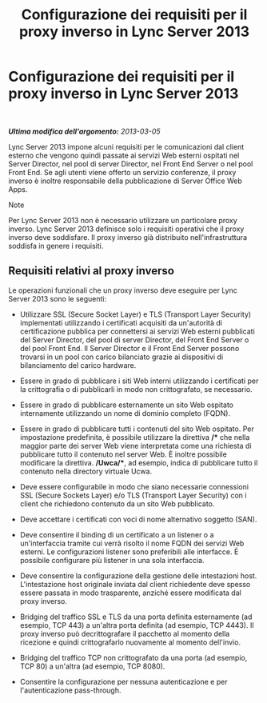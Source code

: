 ﻿---
title: Configurazione dei requisiti per il proxy inverso in Lync Server 2013
TOCTitle: Configurazione dei requisiti per il proxy inverso in Lync Server 2013
ms:assetid: c37d688a-28e4-4822-80cc-6add59c71052
ms:mtpsurl: https://technet.microsoft.com/it-it/library/JJ945651(v=OCS.15)
ms:contentKeyID: 52062308
ms.date: 08/24/2015
mtps_version: v=OCS.15
ms.translationtype: HT
---

# Configurazione dei requisiti per il proxy inverso in Lync Server 2013

 

_**Ultima modifica dell'argomento:** 2013-03-05_

Lync Server 2013 impone alcuni requisiti per le comunicazioni dal client esterno che vengono quindi passate ai servizi Web esterni ospitati nel Server Director, nel pool di server Director, nel Front End Server o nel pool Front End. Se agli utenti viene offerto un servizio conferenze, il proxy inverso è inoltre responsabile della pubblicazione di Server Office Web Apps.


> [!NOTE]
> Per Lync Server 2013 non è necessario utilizzare un particolare proxy inverso. Lync Server 2013 definisce solo i requisiti operativi che il proxy inverso deve soddisfare. Il proxy inverso già distribuito nell'infrastruttura soddisfa in genere i requisiti.



## Requisiti relativi al proxy inverso

Le operazioni funzionali che un proxy inverso deve eseguire per Lync Server 2013 sono le seguenti:

  - Utilizzare SSL (Secure Socket Layer) e TLS (Transport Layer Security) implementati utilizzando i certificati acquisiti da un'autorità di certificazione pubblica per connettersi ai servizi Web esterni pubblicati del Server Director, del pool di server Director, del Front End Server o del pool Front End. Il Server Director e il Front End Server possono trovarsi in un pool con carico bilanciato grazie ai dispositivi di bilanciamento del carico hardware.

  - Essere in grado di pubblicare i siti Web interni utilizzando i certificati per la crittografia o di pubblicarli in modo non crittografato, se necessario.

  - Essere in grado di pubblicare esternamente un sito Web ospitato internamente utilizzando un nome di dominio completo (FQDN).

  - Essere in grado di pubblicare tutti i contenuti del sito Web ospitato. Per impostazione predefinita, è possibile utilizzare la direttiva **/\*** che nella maggior parte dei server Web viene interpretata come una richiesta di pubblicare tutto il contenuto nel server Web. È inoltre possibile modificare la direttiva. **/Uwca/\***, ad esempio, indica di pubblicare tutto il contenuto nella directory virtuale Ucwa.

  - Deve essere configurabile in modo che siano necessarie connessioni SSL (Secure Sockets Layer) e/o TLS (Transport Layer Security) con i client che richiedono contenuto da un sito Web pubblicato.

  - Deve accettare i certificati con voci di nome alternativo soggetto (SAN).

  - Deve consentire il binding di un certificato a un listener o a un'interfaccia tramite cui verrà risolto il nome FQDN dei servizi Web esterni. Le configurazioni listener sono preferibili alle interfacce. È possibile configurare più listener in una sola interfaccia.

  - Deve consentire la configurazione della gestione delle intestazioni host. L'intestazione host originale inviata dal client richiedente deve spesso essere passata in modo trasparente, anziché essere modificata dal proxy inverso.

  - Bridging del traffico SSL e TLS da una porta definita esternamente (ad esempio, TCP 443) a un'altra porta definita (ad esempio, TCP 4443). Il proxy inverso può decrittografare il pacchetto al momento della ricezione e quindi crittografarlo nuovamente al momento dell'invio.

  - Bridging del traffico TCP non crittografato da una porta (ad esempio, TCP 80) a un'altra (ad esempio, TCP 8080).

  - Consentire la configurazione per nessuna autenticazione e per l'autenticazione pass-through.

